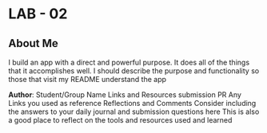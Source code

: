 # LAB - 02
## About Me
I build an app with a direct and powerful purpose. It does all of the things that it accomplishes well. I should describe the purpose and functionality so those that visit my README understand the app

**Author**: Student/Group Name
Links and Resources
submission PR
Any Links you used as reference
Reflections and Comments
Consider including the answers to your daily journal and submission questions here
This is also a good place to reflect on the tools and resources used and learned